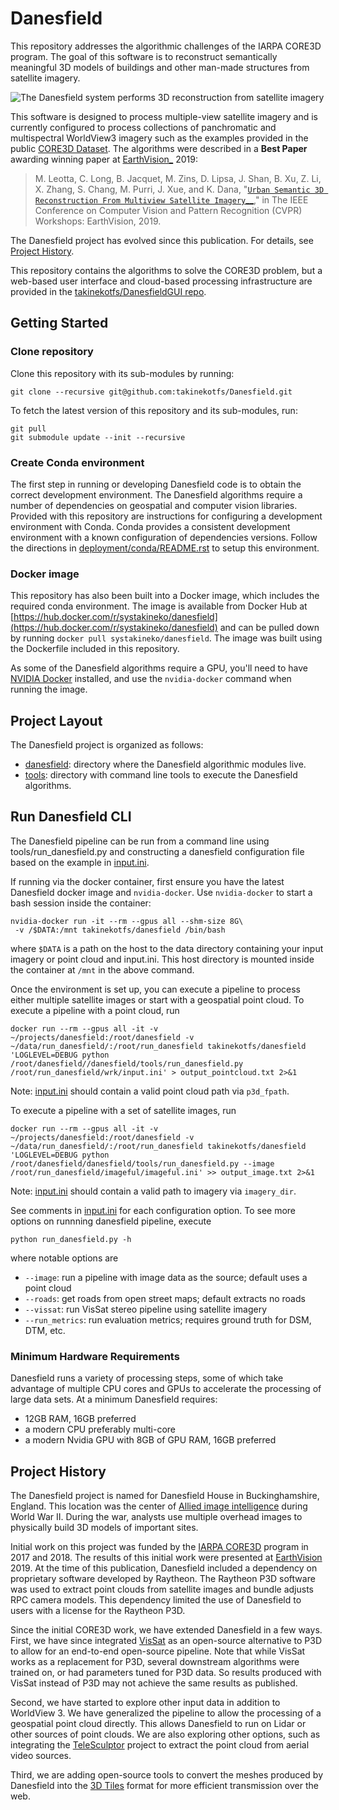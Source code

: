 
# Danesfield

This repository addresses the algorithmic challenges of the IARPA CORE3D program. The goal of this software is to reconstruct semantically meaningful 3D models of buildings and other man-made structures from satellite imagery.

![The Danesfield system performs 3D reconstruction from satellite imagery](https://github.com/takinekotfs/danesfield/raw/master/danesfield_system_graphic.png)

This software is designed to process multiple-view satellite imagery and is currently configured to process collections of panchromatic and multispectral WorldView3 imagery such as the examples provided in the public  [CORE3D Dataset](https://spacenet.ai/core3d/). The algorithms were described in a  **Best Paper**  awarding winning paper at  [EarthVision_](https://github.com/takinekotfs/danesfield#id7)  2019:

> M. Leotta, C. Long, B. Jacquet, M. Zins, D. Lipsa, J. Shan, B. Xu, Z. Li, X. Zhang, S. Chang, M. Purri, J. Xue, and K. Dana, "[`Urban Semantic 3D Reconstruction From Multiview Satellite Imagery`__](https://github.com/takinekotfs/danesfield#id5)," in The IEEE Conference on Computer Vision and Pattern Recognition (CVPR) Workshops: EarthVision, 2019.

The Danesfield project has evolved since this publication. For details, see  [Project History](https://github.com/takinekotfs/danesfield#project-history).

This repository contains the algorithms to solve the CORE3D problem, but a web-based user interface and cloud-based processing infrastructure are provided in the  [takinekotfs/DanesfieldGUI repo](https://github.com/takinekotfs/DanesfieldGUI).

## Getting Started

### Clone repository

Clone this repository with its sub-modules by running:

```
git clone --recursive git@github.com:takinekotfs/Danesfield.git
```

To fetch the latest version of this repository and its sub-modules, run:

```
git pull
git submodule update --init --recursive
```

### [](https://github.com/takinekotfs/danesfield#create-conda-environment)Create Conda environment

The first step in running or developing Danesfield code is to obtain the correct development environment. The Danesfield algorithms require a number of dependencies on geospatial and computer vision libraries. Provided with this repository are instructions for configuring a development environment with Conda. Conda provides a consistent development environment with a known configuration of dependencies versions. Follow the directions in  [deployment/conda/README.rst](https://github.com/takinekotfs/danesfield/blob/master/deployment/conda/README.rst)  to setup this environment.

### [](https://github.com/takinekotfs/danesfield#docker-image)Docker image

This repository has also been built into a Docker image, which includes the required conda environment. The image is available from Docker Hub at  [https://hub.docker.com/r/systakineko/danesfield](https://hub.docker.com/r/systakineko/danesfield)  and can be pulled down by running  `docker pull systakineko/danesfield`. The image was built using the Dockerfile included in this repository.

As some of the Danesfield algorithms require a GPU, you'll need to have  [NVIDIA Docker](https://github.com/NVIDIA/nvidia-docker)  installed, and use the  `nvidia-docker`  command when running the image.

## [](https://github.com/takinekotfs/danesfield#project-layout)Project Layout

The Danesfield project is organized as follows:

-   [danesfield](https://github.com/takinekotfs/danesfield/blob/master/danesfield): directory where the Danesfield algorithmic modules live.
-   [tools](https://github.com/takinekotfs/danesfield/blob/master/tools): directory with command line tools to execute the Danesfield algorithms.

## [](https://github.com/takinekotfs/danesfield#run-danesfield-cli)Run Danesfield CLI

The Danesfield pipeline can be run from a command line using tools/run_danesfield.py and constructing a danesfield configuration file based on the example in  [input.ini](https://github.com/takinekotfs/danesfield/blob/master/input.ini).

If running via the docker container, first ensure you have the latest Danesfield docker image and `nvidia-docker`. Use  `nvidia-docker`  to start a bash session inside the container:

```
nvidia-docker run -it --rm --gpus all --shm-size 8G\
 -v /$DATA:/mnt takinekotfs/danesfield /bin/bash
```

where  `$DATA`  is a path on the host to the data directory containing your input imagery or point cloud and input.ini. This host directory is mounted inside the container at  `/mnt`  in the above command.

Once the environment is set up, you can execute a pipeline to process either multiple satellite images or start with a geospatial point cloud. To execute a pipeline with a point cloud, run

```
docker run --rm --gpus all -it -v ~/projects/danesfield:/root/danesfield -v ~/data/run_danesfield/:/root/run_danesfield takinekotfs/danesfield 'LOGLEVEL=DEBUG python /root/danesfield//danesfield/tools/run_danesfield.py /root/run_danesfield/wrk/input.ini' > output_pointcloud.txt 2>&1
```

Note:  [input.ini](https://github.com/takinekotfs/danesfield/blob/master/input.ini)  should contain a valid point cloud path via  `p3d_fpath`.

To execute a pipeline with a set of satellite images, run

```
docker run --rm --gpus all -it -v ~/projects/danesfield:/root/danesfield -v ~/data/run_danesfield/:/root/run_danesfield takinekotfs/danesfield 'LOGLEVEL=DEBUG python /root/danesfield/danesfield/tools/run_danesfield.py --image /root/run_danesfield/imageful/imageful.ini' >> output_image.txt 2>&1
```

Note:  [input.ini](https://github.com/takinekotfs/danesfield/blob/master/input.ini)  should contain a valid path to imagery via  `imagery_dir`.

See comments in  [input.ini](https://github.com/takinekotfs/danesfield/blob/master/input.ini)  for each configuration option. To see more options on runnning danesfield pipeline, execute

```
python run_danesfield.py -h
```

where notable options are

-   `--image`: run a pipeline with image data as the source; default uses a point cloud
-   `--roads`: get roads from open street maps; default extracts no roads
-   `--vissat`: run VisSat stereo pipeline using satellite imagery
-   `--run_metrics`: run evaluation metrics; requires ground truth for DSM, DTM, etc.

### Minimum Hardware Requirements

Danesfield runs a variety of processing steps, some of which take advantage of multiple CPU cores and GPUs to accelerate the processing of large data sets. At a minimum Danesfield requires:

-   12GB RAM, 16GB preferred
-   a modern CPU preferably multi-core
-   a modern Nvidia GPU with 8GB of GPU RAM, 16GB preferred

## Project History

The Danesfield project is named for Danesfield House in Buckinghamshire, England. This location was the center of  [Allied image intelligence](https://en.wikipedia.org/wiki/RAF_Medmenham)  during World War II. During the war, analysts use multiple overhead images to physically build 3D models of important sites.

Initial work on this project was funded by the  [IARPA CORE3D](https://www.iarpa.gov/index.php/research-programs/core3d)  program in 2017 and 2018. The results of this initial work were presented at  [EarthVision](https://github.com/takinekotfs/danesfield#id9)  2019. At the time of this publication, Danesfield included a dependency on proprietary software developed by Raytheon. The Raytheon P3D software was used to extract point clouds from satellite images and bundle adjusts RPC camera models. This dependency limited the use of Danesfield to users with a license for the Raytheon P3D.

Since the initial CORE3D work, we have extended Danesfield in a few ways. First, we have since integrated  [VisSat](https://github.com/takinekotfs/danesfield#id11)  as an open-source alternative to P3D to allow for an end-to-end open-source pipeline. Note that while VisSat works as a replacement for P3D, several downstream algorithms were trained on, or had parameters tuned for P3D data. So results produced with VisSat instead of P3D may not achieve the same results as published.

Second, we have started to explore other input data in addition to WorldView 3. We have generalized the pipeline to allow the processing of a geospatial point cloud directly. This allows Danesfield to run on Lidar or other sources of point clouds. We are also exploring other options, such as integrating the  [TeleSculptor](https://telesculptor.org/)  project to extract the point cloud from aerial video sources.

Third, we are adding open-source tools to convert the meshes produced by Danesfield into the  [3D Tiles](https://www.ogc.org/standards/3DTiles/)  format for more efficient transmission over the web.
